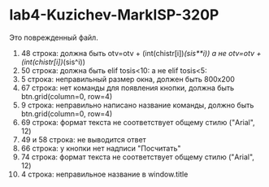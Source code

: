 # lab4-Kuzichev-MarkISP-320P
Это поврежденный файл.
1. 48 строка: должна быть otv=otv + (int(chistr[i])*(sis**i)) а не otv=otv + (int(chistr[i])*(sis^i))
2. 50 строка: должна быть elif tosis<10: а не elif tosis<5:
3. 5 строка: неправильный размер окна, должен быть 800х200
4. 67 строка: нет команды для появления кнопки, должна быть btn.grid(column=0, row=4)
5. 9 строка: неправильно написано название команды, должно быть btn.grid(column=0, row=4)
6. 69 строка: формат текста не соответствует общему стилю ("Arial", 12)
7. 49 и 58 строка: не выводится ответ
8. 66 строка: у кнопки нет надписи "Посчитать"
9. 74 строка: формат текста не соответствует общему стилю ("Arial", 12)
10. 4 строка: неправильное название в window.title
